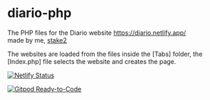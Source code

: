 # diario-php
The PHP files for the Diario website https://diario.netlify.app/<br>
made by me, [stake2](https://github.com/stake2)

The websites are loaded from the files inside the [Tabs] folder, the [Index.php] file selects the website and creates the page.

[![Netlify Status](https://api.netlify.com/api/v1/badges/8cd84069-5194-4080-9e49-a8eae5111cf7/deploy-status)](https://app.netlify.com/sites/diario/deploys)

[![Gitpod Ready-to-Code](https://img.shields.io/badge/Gitpod-Ready--to--Code-blue?logo=gitpod)](https://gitpod.io/#https://github.com/stake2/diario)
